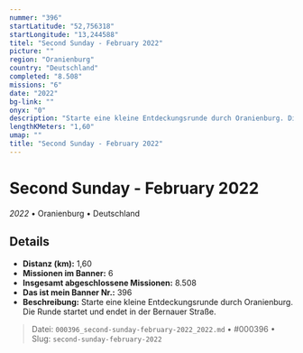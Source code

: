 ```yaml
---
nummer: "396"
startLatitude: "52,756318"
startLongitude: "13,244588"
titel: "Second Sunday - February 2022"
picture: ""
region: "Oranienburg"
country: "Deutschland"
completed: "8.508"
missions: "6"
date: "2022"
bg-link: ""
onyx: "0"
description: "Starte eine kleine Entdeckungsrunde durch Oranienburg. Die Runde startet und endet in der Bernauer Straße."
lengthKMeters: "1,60"
umap: ""
title: "Second Sunday - February 2022"
---
```

# Second Sunday - February 2022

*2022* • Oranienburg • Deutschland



## Details
- **Distanz (km):** 1,60
- **Missionen im Banner:** 6
- **Insgesamt abgeschlossene Missionen:** 8.508
- **Das ist mein Banner Nr.:** 396
- **Beschreibung:** Starte eine kleine Entdeckungsrunde durch Oranienburg. Die Runde startet und endet in der Bernauer Straße.



> Datei: `000396_second-sunday-february-2022_2022.md` • #000396 • Slug: `second-sunday-february-2022`

